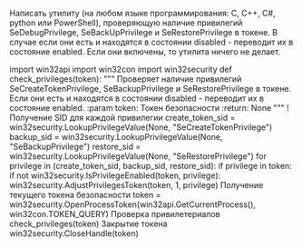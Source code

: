 Написать утилиту (на любом языке программирования: C, C++, C#, python или PowerShell), проверяющую наличие привилегий SeDebugPrivilege, SeBackUpPrivilege и SeRestorePrivilege в токене.
В случае если они есть и находятся в состоянии disabled - переводит их в состояние enabled. Если они включены, то утилита ничего не делает.


import win32api
import win32con
import win32security
def check_privileges(token): """ Проверяет наличие привилегий SeCreateTokenPrivilege, SeBackupPrivilege и SeRestorePrivilege в токене. Если они есть и находятся в состоянии disabled - переводит их в состояние enabled. 
:param token: Токен безопасности 
:return: None 
""" 
 !Получение SID для каждой привилегии 
create_token_sid = win32security.LookupPrivilegeValue(None, "SeCreateTokenPrivilege")
backup_sid = win32security.LookupPrivilegeValue(None, "SeBackupPrivilege") 
restore_sid = win32security.LookupPrivilegeValue(None, "SeRestorePrivilege")
for privilege in (create_token_sid, backup_sid, restore_sid): 
	if privilege in token:
		if not win32security.IsPrivilegeEnabled(token, privilege):
		win32security.AdjustPrivilegesToken(token, 1, privilege) 
Получение текущего токена безопасности 
token = win32security.OpenProcessToken(win32api.GetCurrentProcess(), win32con.TOKEN_QUERY) 
Проверка привилетериалов 
check_privileges(token)
Закрытие токена 
win32security.CloseHandle(token)